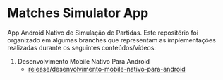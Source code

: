 # Matches Simulator App

App Android Nativo de Simulação de Partidas. Este repositório foi organizado em algumas branches que representam as implementações
realizadas durante os seguintes conteúdos/vídeos:

1. Desenvolvimento Mobile Nativo Para Android
    - [release/desenvolvimento-mobile-nativo-para-android](https://github.com/suzindev/matches-simulator-app/tree/release/desenvolvimento-mobile-nativo-para-android)
